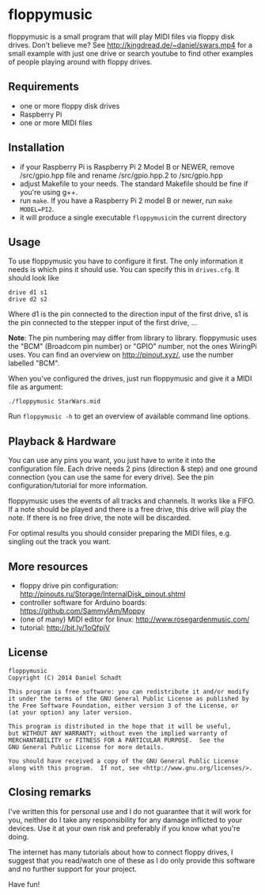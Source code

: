 floppymusic
===========

floppymusic is a small program that will play MIDI files via floppy disk
drives. Don't believe me? See http://kingdread.de/~daniel/swars.mp4 for a small
example with just one drive or search youtube to find other examples of people
playing around with floppy drives.

Requirements
------------

- one or more floppy disk drives
- Raspberry Pi
- one or more MIDI files

Installation
------------

- if your Raspberry Pi is Raspberry Pi 2 Model B or NEWER, remove /src/gpio.hpp
  file and rename /src/gpio.hpp.2 to /src/gpio.hpp
- adjust Makefile to your needs. The standard Makefile should be fine if you're
  using g++.
- run `make`. If you have a Raspberry Pi 2 model B or newer, run
  `make MODEL=PI2`.
- it will produce a single executable `floppymusic`in the current directory

Usage
-----

To use floppymusic you have to configure it first. The only information it
needs is which pins it should use. You can specify this in `drives.cfg`. It
should look like

```
drive d1 s1
drive d2 s2
```

Where d1 is the pin connected to the direction input of the first drive, s1 is
the pin connected to the stepper input of the first drive, ...

**Note**: The pin numbering may differ from library to library. floppymusic
uses the "BCM" (Broadcom pin number) or "GPIO" number, not the ones WiringPi
uses.  You can find an overview on http://pinout.xyz/, use the number labelled
"BCM".

When you've configured the drives, just run floppymusic and give it a MIDI file
as argument:

```
./floppymusic StarWars.mid
```

Run `floppymusic -h` to get an overview of available command line options.

Playback & Hardware
-------------------

You can use any pins you want, you just have to write it into the configuration
file. Each drive needs 2 pins (direction & step) and one ground connection (you
can use the same for every drive). See the pin configuration/tutorial for more
information.

floppymusic uses the events of all tracks and channels. It works like a FIFO.
If a note should be played and there is a free drive, this drive will play the
note. If there is no free drive, the note will be discarded.

For optimal results you should consider preparing the MIDI files, e.g. singling
out the track you want.

More resources
--------------

- floppy drive pin configuration: http://pinouts.ru/Storage/InternalDisk_pinout.shtml
- controller software for Arduino boards: https://github.com/SammyIAm/Moppy
- (one of many) MIDI editor for linux: http://www.rosegardenmusic.com/
- tutorial: http://bit.ly/1oQfpjV

License
-------

    floppymusic
    Copyright (C) 2014 Daniel Schadt

    This program is free software: you can redistribute it and/or modify
    it under the terms of the GNU General Public License as published by
    the Free Software Foundation, either version 3 of the License, or
    (at your option) any later version.

    This program is distributed in the hope that it will be useful,
    but WITHOUT ANY WARRANTY; without even the implied warranty of
    MERCHANTABILITY or FITNESS FOR A PARTICULAR PURPOSE.  See the
    GNU General Public License for more details.

    You should have received a copy of the GNU General Public License
    along with this program.  If not, see <http://www.gnu.org/licenses/>.

Closing remarks
---------------

I've written this for personal use and I do not guarantee that it will work for
you, neither do I take any responsibility for any damage inflicted to your
devices. Use it at your own risk and preferably if you know what you're doing.

The internet has many tutorials about how to connect floppy drives, I suggest
that you read/watch one of these as I do only provide this software and no
further support for your project.

Have fun!
